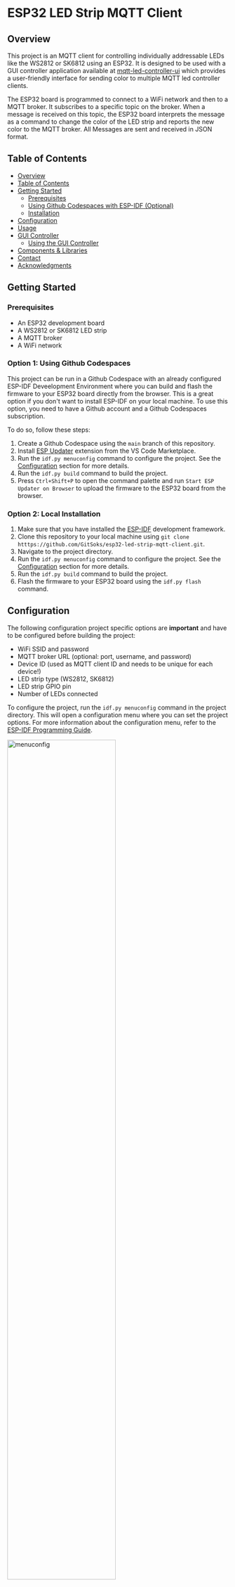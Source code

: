 # ESP32 LED Strip MQTT Client

## Overview
This project is an MQTT client for controlling individually addressable LEDs like the WS2812 or SK6812 using an ESP32. 
It is designed to be used with a GUI controller application available at [mqtt-led-controller-ui](https://github.com/GitSoks/mqtt-led-controller-ui) which provides a user-friendly interface for sending color to multiple MQTT led controller clients.

The ESP32 board is programmed to connect to a WiFi network and then to a MQTT broker. It subscribes to a specific topic on the broker. When a message is received on this topic, the ESP32 board interprets the message as a command to change the color of the LED strip and reports the new color to the MQTT broker. All Messages are sent and received in JSON format.

## Table of Contents
- [Overview](#overview)
- [Table of Contents](#table-of-contents)
- [Getting Started](#getting-started)
  - [Prerequisites](#prerequisites)
  - [Using Github Codespaces with ESP-IDF (Optional)](#using-github-codespaces-with-esp-idf-optional)
  - [Installation](#installation)
- [Configuration](#configuration)
- [Usage](#usage)
- [GUI Controller](#gui-controller)
  - [Using the GUI Controller](#using-the-gui-controller)
- [Components & Libraries](#components--libraries)
- [Contact](#contact)
- [Acknowledgments](#acknowledgments)


## Getting Started

### Prerequisites
- An ESP32 development board
- A WS2812 or SK6812 LED strip
- A MQTT broker
- A WiFi network

### Option 1: Using Github Codespaces
This project can be run in a Github Codespace with an already configured ESP-IDF Deveelopment Environment where you can build and flash the firmware to your ESP32 board directly from the browser. This is a great option if you don't want to install ESP-IDF on your local machine. To use this option, you need to have a Github account and a Github Codespaces subscription.

To do so, follow these steps:
1. Create a Github Codespace using the `main` branch of this repository.
2. Install [ESP Updater](https://marketplace.visualstudio.com/items?itemName=masuidrive.vsc-esp-updater) extension from the VS Code Marketplace.
4. Run the `idf.py menuconfig` command to configure the project. See the [Configuration](#configuration) section for more details.
5. Run the `idf.py build` command to build the project.
6. Press `Ctrl+Shift+P` to open the command palette and run `Start ESP Updater on Browser` to upload the firmware to the ESP32 board from the browser.


### Option 2: Local Installation
1. Make sure that you have installed the [ESP-IDF](https://docs.espressif.com/projects/esp-idf/en/latest/esp32/get-started/index.html) development framework.
2. Clone this repository to your local machine using `git clone htttps://github.com/GitSoks/esp32-led-strip-mqtt-client.git`.
3. Navigate to the project directory.
4. Run the `idf.py menuconfig` command to configure the project. See the [Configuration](#configuration) section for more details.
5. Run the `idf.py build` command to build the project.
6. Flash the firmware to your ESP32 board using the `idf.py flash` command.



## Configuration
The following configuration project specific options are **important** and have to be configured before building the project:

- WiFi SSID and password
- MQTT broker URL (optional: port, username, and password)
- Device ID (used as MQTT client ID and needs to be unique for each device!)
- LED strip type (WS2812, SK6812)
- LED strip GPIO pin
- Number of LEDs connected

To configure the project, run the `idf.py menuconfig` command in the project directory. This will open a configuration menu where you can set the project options. For more information about the configuration menu, refer to the [ESP-IDF Programming Guide](https://docs.espressif.com/projects/esp-idf/en/latest/esp32/api-reference/kconfig.html?highlight=menu).

<img src="media/menuconfig.png" alt="menuconfig" width="70%">

<p align="right">(<a href="#readme-top">back to top</a>)</p>

## Usage

This project was build to be used with the [GUI Controller](#gui-controller) shown below. However, it can also be used with any other MQTT client.

The MQTT client subscribes to the `MQTT_TOPIC_MAIN` topic defined in `main/mqtt_handler.c`. When a message is received on this topic, the LED strip controller changes the color of the LED strip accordingly.

To use the project, power on the ESP32 board and connect it to the same network as the MQTT broker. Send a message to the `MQTT_TOPIC_MAIN/DEVICE_ID/cmd` topic with the desired color. 
The state of the LED strip is published to the `MQTT_TOPIC_MAIN/DEVICE_ID/state` topic.

The message is expected to be in the following format JSON format for both the command and the state topics. The `device-id` field is used to identify the device and must be unique for each device. The `lights` field contains the color of each LED in the LED strip. The keys of the `lights` object are the LED indices and the values are objects containing the red, green, and blue values of the LED. The LED indices start at 0 and end at the number of LEDs minus 1.

The following message will set the color of led 0 to white, led 1 to blue, and led 10 to green.
```
{
  "device-id": "my-device",
  "lights": {
    "0": {
      "red": 255,
      "green": 255,
      "blue": 255
    },
    "10": {
      "red": 0,
      "green": 255,
      "blue": 0
    },
    ...
    "1": {
      "red": 0,
      "green": 0,
      "blue": 255
    }
  }
}
````

For debugging and testing purposes, I recommend using [MQTT Explorer](https://mqtt-explorer.com/) to send messages to the MQTT broker. This tool allows you to easily send messages to the broker and to monitor the messages received by the broker.

<p align="right">(<a href="#readme-top">back to top</a>)</p>

## GUI Controller

This project can be controlled using a GUI application available at [mqtt-led-controller-ui](https://github.com/GitSoks/mqtt-led-controller-ui). This application provides a user-friendly interface for sending color commands to the MQTT broker.


### Using the GUI Controller

1. Refer to the [mqtt-led-controller-ui](https://github.com/GitSoks/mqtt-led-controller-ui) repository for instructions on how to run the GUI application.
2. In the application, enter the details of your MQTT broker and the topic (`MQTT_TOPIC_MAIN`) that the ESP32 board is subscribed to.
3. Use the color picker to select a color. The application will send a message to the MQTT broker with the selected color, and the ESP32 board will change the color of the LED strip accordingly.

Please refer to the [mqtt-led-controller-ui](https://github.com/GitSoks/mqtt-led-controller-ui) repository for more details about the GUI application.
<p align="right">(<a href="#readme-top">back to top</a>)</p>

## Components & Libraries
The project uses the `espressif__led_strip` component from the `managed_components` directory. This component provides a driver for addressable LEDs like WS2812. It supports both RMT and SPI backends, and it has various configuration options such as the number of LEDs, the LED pixel format, and the LED model. More information about this component can be found in the espressif__led_strip README.md file.

<p align="right">(<a href="#readme-top">back to top</a>)</p>

## Contact
David - [GitSoks on Github](Github.com/GitSoks)

Project Link: [https://github.com/github_username/repo_name](https://github.com/GitSoks/esp32-led-strip-mqtt-client)


<p align="right">(<a href="#readme-top">back to top</a>)</p>



## Acknowledgments & Resources
Here are some resources that I found helpful while working on this project:

* [ESP-IDF Programming Guide](https://docs.espressif.com/projects/esp-idf/en/latest/esp32/index.html)
* [ESP-IDF Components](https://docs.espressif.com/projects/esp-idf/en/latest/esp32/api-reference/index.html)
* [MQTT Protocol Specification](https://docs.oasis-open.org/mqtt/mqtt/v5.0/os/mqtt-v5.0-os.html)
* [WS2812 Datasheet](https://cdn-shop.adafruit.com/datasheets/WS2812.pdf)
* [ESP-IDF in Codespaces by masuidrive](https://github.com/masuidrive/esp-idf-codespaces)
* [MQTT Explorer](https://mqtt-explorer.com/)


<p align="right">(<a href="#readme-top">back to top</a>)</p>